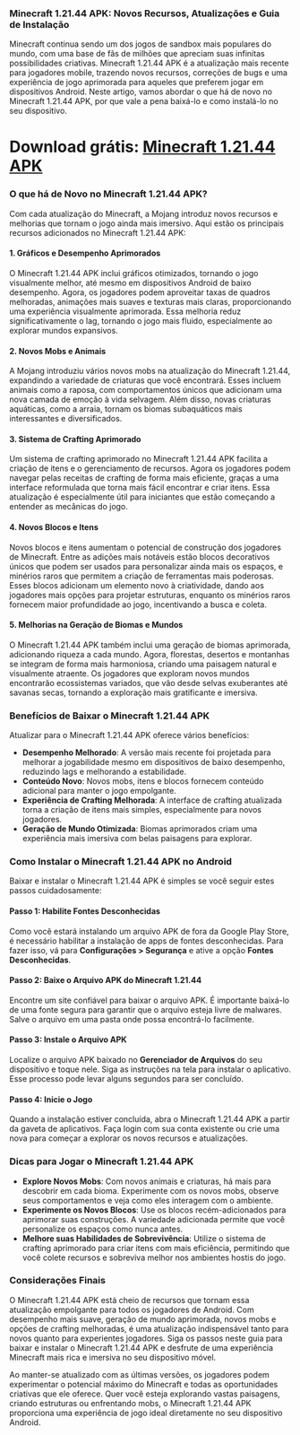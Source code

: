 ### **Minecraft 1.21.44 APK: Novos Recursos, Atualizações e Guia de Instalação**

Minecraft continua sendo um dos jogos de sandbox mais populares do mundo, com uma base de fãs de milhões que apreciam suas infinitas possibilidades criativas. Minecraft 1.21.44 APK é a atualização mais recente para jogadores mobile, trazendo novos recursos, correções de bugs e uma experiência de jogo aprimorada para aqueles que preferem jogar em dispositivos Android. Neste artigo, vamos abordar o que há de novo no Minecraft 1.21.44 APK, por que vale a pena baixá-lo e como instalá-lo no seu dispositivo.

# Download grátis: <a href=https://apkgara.com/minecraft-2/>Minecraft 1.21.44 APK</a>

### O que há de Novo no Minecraft 1.21.44 APK?

Com cada atualização do Minecraft, a Mojang introduz novos recursos e melhorias que tornam o jogo ainda mais imersivo. Aqui estão os principais recursos adicionados no Minecraft 1.21.44 APK:

#### 1. Gráficos e Desempenho Aprimorados
O Minecraft 1.21.44 APK inclui gráficos otimizados, tornando o jogo visualmente melhor, até mesmo em dispositivos Android de baixo desempenho. Agora, os jogadores podem aproveitar taxas de quadros melhoradas, animações mais suaves e texturas mais claras, proporcionando uma experiência visualmente aprimorada. Essa melhoria reduz significativamente o lag, tornando o jogo mais fluido, especialmente ao explorar mundos expansivos.

#### 2. Novos Mobs e Animais
A Mojang introduziu vários novos mobs na atualização do Minecraft 1.21.44, expandindo a variedade de criaturas que você encontrará. Esses incluem animais como a raposa, com comportamentos únicos que adicionam uma nova camada de emoção à vida selvagem. Além disso, novas criaturas aquáticas, como a arraia, tornam os biomas subaquáticos mais interessantes e diversificados.

#### 3. Sistema de Crafting Aprimorado
Um sistema de crafting aprimorado no Minecraft 1.21.44 APK facilita a criação de itens e o gerenciamento de recursos. Agora os jogadores podem navegar pelas receitas de crafting de forma mais eficiente, graças a uma interface reformulada que torna mais fácil encontrar e criar itens. Essa atualização é especialmente útil para iniciantes que estão começando a entender as mecânicas do jogo.

#### 4. Novos Blocos e Itens
Novos blocos e itens aumentam o potencial de construção dos jogadores de Minecraft. Entre as adições mais notáveis estão blocos decorativos únicos que podem ser usados para personalizar ainda mais os espaços, e minérios raros que permitem a criação de ferramentas mais poderosas. Esses blocos adicionam um elemento novo à criatividade, dando aos jogadores mais opções para projetar estruturas, enquanto os minérios raros fornecem maior profundidade ao jogo, incentivando a busca e coleta.

#### 5. Melhorias na Geração de Biomas e Mundos
O Minecraft 1.21.44 APK também inclui uma geração de biomas aprimorada, adicionando riqueza a cada mundo. Agora, florestas, desertos e montanhas se integram de forma mais harmoniosa, criando uma paisagem natural e visualmente atraente. Os jogadores que exploram novos mundos encontrarão ecossistemas variados, que vão desde selvas exuberantes até savanas secas, tornando a exploração mais gratificante e imersiva.

### Benefícios de Baixar o Minecraft 1.21.44 APK

Atualizar para o Minecraft 1.21.44 APK oferece vários benefícios:

- **Desempenho Melhorado**: A versão mais recente foi projetada para melhorar a jogabilidade mesmo em dispositivos de baixo desempenho, reduzindo lags e melhorando a estabilidade.
- **Conteúdo Novo**: Novos mobs, itens e blocos fornecem conteúdo adicional para manter o jogo empolgante.
- **Experiência de Crafting Melhorada**: A interface de crafting atualizada torna a criação de itens mais simples, especialmente para novos jogadores.
- **Geração de Mundo Otimizada**: Biomas aprimorados criam uma experiência mais imersiva com belas paisagens para explorar.

### Como Instalar o Minecraft 1.21.44 APK no Android

Baixar e instalar o Minecraft 1.21.44 APK é simples se você seguir estes passos cuidadosamente:

#### Passo 1: Habilite Fontes Desconhecidas
Como você estará instalando um arquivo APK de fora da Google Play Store, é necessário habilitar a instalação de apps de fontes desconhecidas. Para fazer isso, vá para **Configurações > Segurança** e ative a opção **Fontes Desconhecidas**.

#### Passo 2: Baixe o Arquivo APK do Minecraft 1.21.44
Encontre um site confiável para baixar o arquivo APK. É importante baixá-lo de uma fonte segura para garantir que o arquivo esteja livre de malwares. Salve o arquivo em uma pasta onde possa encontrá-lo facilmente.

#### Passo 3: Instale o Arquivo APK
Localize o arquivo APK baixado no **Gerenciador de Arquivos** do seu dispositivo e toque nele. Siga as instruções na tela para instalar o aplicativo. Esse processo pode levar alguns segundos para ser concluído.

#### Passo 4: Inicie o Jogo
Quando a instalação estiver concluída, abra o Minecraft 1.21.44 APK a partir da gaveta de aplicativos. Faça login com sua conta existente ou crie uma nova para começar a explorar os novos recursos e atualizações.

### Dicas para Jogar o Minecraft 1.21.44 APK

- **Explore Novos Mobs**: Com novos animais e criaturas, há mais para descobrir em cada bioma. Experimente com os novos mobs, observe seus comportamentos e veja como eles interagem com o ambiente.
- **Experimente os Novos Blocos**: Use os blocos recém-adicionados para aprimorar suas construções. A variedade adicionada permite que você personalize os espaços como nunca antes.
- **Melhore suas Habilidades de Sobrevivência**: Utilize o sistema de crafting aprimorado para criar itens com mais eficiência, permitindo que você colete recursos e sobreviva melhor nos ambientes hostis do jogo.

### Considerações Finais

O Minecraft 1.21.44 APK está cheio de recursos que tornam essa atualização empolgante para todos os jogadores de Android. Com desempenho mais suave, geração de mundo aprimorada, novos mobs e opções de crafting melhoradas, é uma atualização indispensável tanto para novos quanto para experientes jogadores. Siga os passos neste guia para baixar e instalar o Minecraft 1.21.44 APK e desfrute de uma experiência Minecraft mais rica e imersiva no seu dispositivo móvel.

Ao manter-se atualizado com as últimas versões, os jogadores podem experimentar o potencial máximo do Minecraft e todas as oportunidades criativas que ele oferece. Quer você esteja explorando vastas paisagens, criando estruturas ou enfrentando mobs, o Minecraft 1.21.44 APK proporciona uma experiência de jogo ideal diretamente no seu dispositivo Android.
